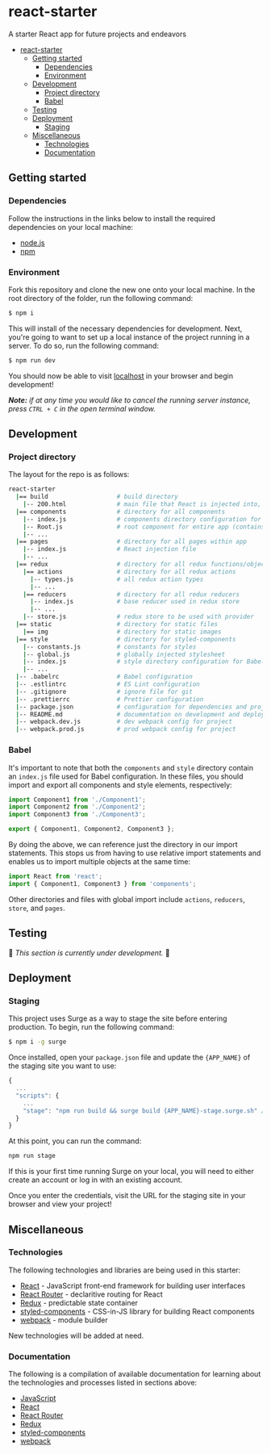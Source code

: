 # react-starter

A starter React app for future projects and endeavors

* [react-starter](#react-starter)
  * [Getting started](#getting-started)
    * [Dependencies](#dependencies)
    * [Environment](#environment)
  * [Development](#development)
    * [Project directory](#project-directory)
    * [Babel](#babel)
  * [Testing](#testing)
  * [Deployment](#deployment)
    * [Staging](#staging)
  * [Miscellaneous](#miscellaneous)
    * [Technologies](#technologies)
    * [Documentation](#documentation)

## Getting started

### Dependencies

Follow the instructions in the links below to install the required dependencies on your local machine:

* [node.js](https://nodejs.org/en/download/)
* [npm](https://www.npmjs.com/get-npm)

### Environment

Fork this repository and clone the new one onto your local machine. In the root directory of the folder, run the following command:

```sh
$ npm i
```

This will install of the necessary dependencies for development. Next, you're going to want to set up a local instance of the project running in a server. To do so, run the following command:

```sh
$ npm run dev
```

You should now be able to visit [localhost](http://localhost:3000) in your browser and begin development!

_**Note:** if at any time you would like to cancel the running server instance, press `CTRL + C` in the open terminal window._

## Development

### Project directory

The layout for the repo is as follows:

```bash
react-starter
  |== build                   # build directory
    |-- 200.html              # main file that React is injected into, entry point for servers
  |== components              # directory for all components
    |-- index.js              # components directory configuration for Babel
    |-- Root.js               # root component for entire app (contains Router)
    |-- ...
  |== pages                   # directory for all pages within app
    |-- index.js              # React injection file
    |-- ...
  |== redux                   # directory for all redux functions/objects
    |== actions               # directory for all redux actions
      |-- types.js            # all redux action types
      |-- ...
    |== reducers              # directory for all redux reducers
      |-- index.js            # base reducer used in redux store
      |-- ...
    |-- store.js              # redux store to be used with provider
  |== static                  # directory for static files
    |== img                   # directory for static images
  |== style                   # directory for styled-components
    |-- constants.js          # constants for styles
    |-- global.js             # globally injected stylesheet
    |-- index.js              # style directory configuration for Babel
    |-- ...
  |-- .babelrc                # Babel configuration
  |-- .estlintrc              # ES Lint configuration
  |-- .gitignore              # ignore file for git
  |-- .prettierrc             # Prettier configuration
  |-- package.json            # configuration for dependencies and project
  |-- README.md               # documentation on development and deployment (this file)
  |-- webpack.dev.js          # dev webpack config for project
  |-- webpack.prod.js         # prod webpack config for project
```

### Babel

It's important to note that both the `components` and `style` directory contain an `index.js` file used for Babel configuration. In these files, you should import and export all components and style elements, respectively:

```javascript
import Component1 from './Component1';
import Component2 from './Component2';
import Component3 from './Component3';

export { Component1, Component2, Component3 };
```

By doing the above, we can reference just the directory in our import statements. This stops us from having to use relative import statements and enables us to import multiple objects at the same time:

```javascript
import React from 'react';
import { Component1, Component3 } from 'components';
```

Other directories and files with global import include `actions`, `reducers`, `store`, and `pages`.

## Testing

🚧 _This section is currently under development._ 🚧

## Deployment

### Staging

This project uses Surge as a way to stage the site before entering production. To begin, run the following command:

```sh
$ npm i -g surge
```

Once installed, open your `package.json` file and update the `{APP_NAME}` of the staging site you want to use:

```javascript
{
  ...
  "scripts": {
    ...
    "stage": "npm run build && surge build {APP_NAME}-stage.surge.sh" // change {APP_NAME} to the name of your app
  }
}
```

At this point, you can run the command:

```sh
npm run stage
```

If this is your first time running Surge on your local, you will need to either create an account or log in with an existing account.

Once you enter the credentials, visit the URL for the staging site in your browser and view your project!

## Miscellaneous

### Technologies

The following technologies and libraries are being used in this starter:

* [React](https://reactjs.org/) - JavaScript front-end framework for building user interfaces
* [React Router](https://reacttraining.com/react-router/) - declaritive routing for React
* [Redux](https://redux.js.org/) - predictable state container
* [styled-components](https://www.styled-components.com/) - CSS-in-JS library for building React components
* [webpack](https://webpack.js.org/) - module builder

New technologies will be added at need.

### Documentation

The following is a compilation of available documentation for learning about the technologies and processes listed in sections above:

* [JavaScript](https://developer.mozilla.org/en-US/docs/Web/JavaScript/Reference)
* [React](https://reactjs.org/tutorial/tutorial.html)
* [React Router](https://reacttraining.com/react-router/web/guides/philosophy)
* [Redux](https://redux.js.org/basics)
* [styled-components](https://www.styled-components.com/docs)
* [webpack](https://webpack.js.org/concepts/)

